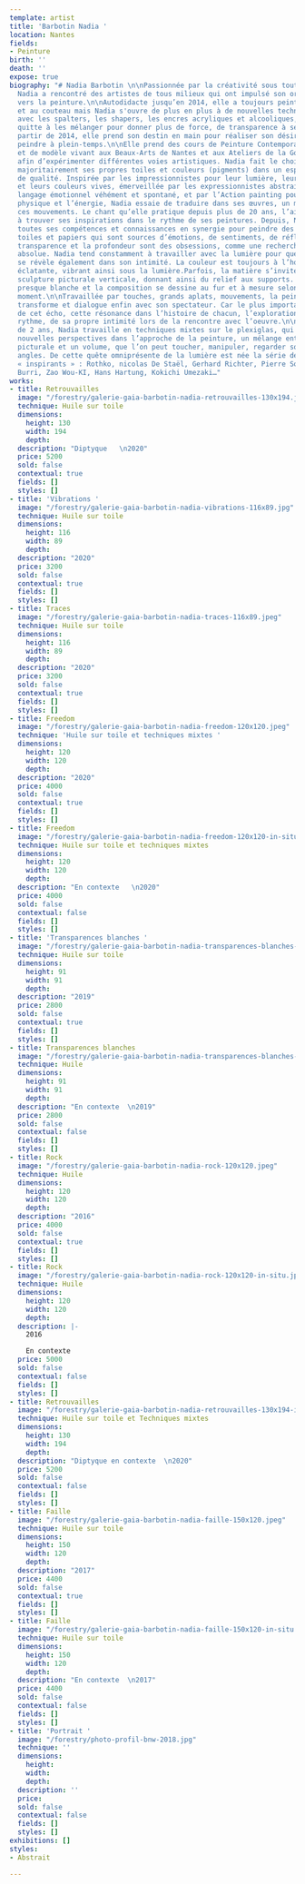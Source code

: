 ```yaml
---
template: artist
title: 'Barbotin Nadia '
location: Nantes
fields:
- Peinture
birth: ''
death: ''
expose: true
biography: "# Nadia Barbotin \n\nPassionnée par la créativité sous toutes ses formes,
  Nadia a rencontré des artistes de tous milieux qui ont impulsé son orientation actuelle
  vers la peinture.\n\nAutodidacte jusqu’en 2014, elle a toujours peint à l'huile
  et au couteau mais Nadia s'ouvre de plus en plus à de nouvelles techniques et médiums
  avec les spalters, les shapers, les encres acryliques et alcooliques, l'acrylique,
  quitte à les mélanger pour donner plus de force, de transparence à ses œuvres.\n\nA
  partir de 2014, elle prend son destin en main pour réaliser son désir le plus profond,
  peindre à plein-temps.\n\nElle prend des cours de Peinture Contemporaine, de sculpture
  et de modèle vivant aux Beaux-Arts de Nantes et aux Ateliers de la Gobinière à Orvault,
  afin d’expérimenter différentes voies artistiques. Nadia fait le choix de réaliser
  majoritairement ses propres toiles et couleurs (pigments) dans un esprit d'artisanat
  de qualité. Inspirée par les impressionnistes pour leur lumière, leur mouvement
  et leurs couleurs vives, émerveillée par les expressionnistes abstraits pour leur
  langage émotionnel véhément et spontané, et par l’Action painting pour le geste
  physique et l’énergie, Nadia essaie de traduire dans ses œuvres, un mélange de tous
  ces mouvements. Le chant qu’elle pratique depuis plus de 20 ans, l’aide également
  à trouver ses inspirations dans le rythme de ses peintures. Depuis, Nadia utilise
  toutes ses compétences et connaissances en synergie pour peindre des œuvres sur
  toiles et papiers qui sont sources d’émotions, de sentiments, de réflexion, de ressenti.\n\nLa
  transparence et la profondeur sont des obsessions, comme une recherche de vérité
  absolue. Nadia tend constamment à travailler avec la lumière pour que la peinture
  se révèle également dans son intimité. La couleur est toujours à l’honneur, de préférence
  éclatante, vibrant ainsi sous la lumière.Parfois, la matière s’invite, telle une
  sculpture picturale verticale, donnant ainsi du relief aux supports. La toile est
  presque blanche et la composition se dessine au fur et à mesure selon l’humeur du
  moment.\n\nTravaillée par touches, grands aplats, mouvements, la peinture vit, se
  transforme et dialogue enfin avec son spectateur. Car le plus important est la stimulation
  de cet écho, cette résonance dans l’histoire de chacun, l’exploration de son propre
  rythme, de sa propre intimité lors de la rencontre avec l’oeuvre.\n\nDepuis plus
  de 2 ans, Nadia travaille en techniques mixtes sur le plexiglas, qui lui ouvre de
  nouvelles perspectives dans l’approche de la peinture, un mélange entre une œuvre
  picturale et un volume, que l’on peut toucher, manipuler, regarder sous tous les
  angles. De cette quête omniprésente de la lumière est née la série des Vitraux Contemporains.\n\nPeintres
  « inspirants » : Rothko, nicolas De Staël, Gerhard Richter, Pierre Soulages, Alberto
  Burri, Zao Wou-KI, Hans Hartung, Kokichi Umezaki…"
works:
- title: Retrouvailles
  image: "/forestry/galerie-gaia-barbotin-nadia-retrouvailles-130x194.jpeg"
  technique: Huile sur toile
  dimensions:
    height: 130
    width: 194
    depth: 
  description: "Diptyque   \n2020"
  price: 5200
  sold: false
  contextual: true
  fields: []
  styles: []
- title: 'Vibrations '
  image: "/forestry/galerie-gaia-barbotin-nadia-vibrations-116x89.jpg"
  technique: Huile sur toile
  dimensions:
    height: 116
    width: 89
    depth: 
  description: "2020"
  price: 3200
  sold: false
  contextual: true
  fields: []
  styles: []
- title: Traces
  image: "/forestry/galerie-gaia-barbotin-nadia-traces-116x89.jpeg"
  technique: Huile sur toile
  dimensions:
    height: 116
    width: 89
    depth: 
  description: "2020"
  price: 3200
  sold: false
  contextual: true
  fields: []
  styles: []
- title: Freedom
  image: "/forestry/galerie-gaia-barbotin-nadia-freedom-120x120.jpeg"
  technique: 'Huile sur toile et techniques mixtes '
  dimensions:
    height: 120
    width: 120
    depth: 
  description: "2020"
  price: 4000
  sold: false
  contextual: true
  fields: []
  styles: []
- title: Freedom
  image: "/forestry/galerie-gaia-barbotin-nadia-freedom-120x120-in-situ.JPG"
  technique: Huile sur toile et techniques mixtes
  dimensions:
    height: 120
    width: 120
    depth: 
  description: "En contexte   \n2020"
  price: 4000
  sold: false
  contextual: false
  fields: []
  styles: []
- title: 'Transparences blanches '
  image: "/forestry/galerie-gaia-barbotin-nadia-transparences-blanches-91x91.jpeg"
  technique: Huile sur toile
  dimensions:
    height: 91
    width: 91
    depth: 
  description: "2019"
  price: 2800
  sold: false
  contextual: true
  fields: []
  styles: []
- title: Transparences blanches
  image: "/forestry/galerie-gaia-barbotin-nadia-transparences-blanches-91x91-in-situ.jpeg"
  technique: Huile
  dimensions:
    height: 91
    width: 91
    depth: 
  description: "En contexte  \n2019"
  price: 2800
  sold: false
  contextual: false
  fields: []
  styles: []
- title: Rock
  image: "/forestry/galerie-gaia-barbotin-nadia-rock-120x120.jpeg"
  technique: Huile
  dimensions:
    height: 120
    width: 120
    depth: 
  description: "2016"
  price: 4000
  sold: false
  contextual: true
  fields: []
  styles: []
- title: Rock
  image: "/forestry/galerie-gaia-barbotin-nadia-rock-120x120-in-situ.jpeg"
  technique: Huile
  dimensions:
    height: 120
    width: 120
    depth: 
  description: |-
    2016

    En contexte
  price: 5000
  sold: false
  contextual: false
  fields: []
  styles: []
- title: Retrouvailles
  image: "/forestry/galerie-gaia-barbotin-nadia-retrouvailles-130x194-in-situ.jpeg"
  technique: Huile sur toile et Techniques mixtes
  dimensions:
    height: 130
    width: 194
    depth: 
  description: "Diptyque en contexte  \n2020"
  price: 5200
  sold: false
  contextual: false
  fields: []
  styles: []
- title: Faille
  image: "/forestry/galerie-gaia-barbotin-nadia-faille-150x120.jpeg"
  technique: Huile sur toile
  dimensions:
    height: 150
    width: 120
    depth: 
  description: "2017"
  price: 4400
  sold: false
  contextual: true
  fields: []
  styles: []
- title: Faille
  image: "/forestry/galerie-gaia-barbotin-nadia-faille-150x120-in-situ.jpeg"
  technique: Huile sur toile
  dimensions:
    height: 150
    width: 120
    depth: 
  description: "En contexte  \n2017"
  price: 4400
  sold: false
  contextual: false
  fields: []
  styles: []
- title: 'Portrait '
  image: "/forestry/photo-profil-bnw-2018.jpg"
  technique: ''
  dimensions:
    height: 
    width: 
    depth: 
  description: ''
  price: 
  sold: false
  contextual: false
  fields: []
  styles: []
exhibitions: []
styles:
- Abstrait

---
```

